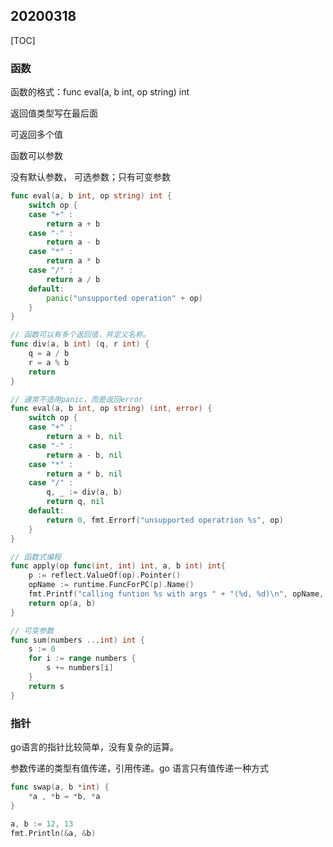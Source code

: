 ## 20200318

[TOC]

### 函数

函数的格式：func eval(a, b int, op string) int

返回值类型写在最后面

可返回多个值

函数可以参数

没有默认参数， 可选参数；只有可变参数

```go
func eval(a, b int, op string) int {
	switch op {
	case "+" :
		return a + b
	case "-" :
		return a - b
	case "*" :
		return a * b
	case "/" :
		return a / b
	default:
		panic("unsupported operation" + op)
	}
}

// 函数可以有多个返回值，并定义名称。
func div(a, b int) (q, r int) {
	q = a / b
	r = a % b
	return
}

// 通常不适用panic，而是返回error
func eval(a, b int, op string) (int, error) {
	switch op {
	case "+" :
		return a + b, nil
	case "-" :
		return a - b, nil
	case "*" :
		return a * b, nil
	case "/" :
		q, _ := div(a, b)
		return q, nil
	default:
		return 0, fmt.Errorf("unsupported operatrion %s", op)
	}
}

// 函数式编程
func apply(op func(int, int) int, a, b int) int{
	p := reflect.ValueOf(op).Pointer()
	opName := runtime.FuncForPC(p).Name()
	fmt.Printf("calling funtion %s with args " + "(%d, %d)\n", opName, a, b)
	return op(a, b)
}

// 可变参数
func sum(numbers ...int) int {
	s := 0
	for i := range numbers {
		s += numbers[i]
	}
	return s
}
```

### 指针

go语言的指针比较简单，没有复杂的运算。

参数传递的类型有值传递，引用传递。go 语言只有值传递一种方式

```go
func swap(a, b *int) {
	*a , *b = *b, *a
}

a, b := 12, 13
fmt.Println(&a, &b)
```



